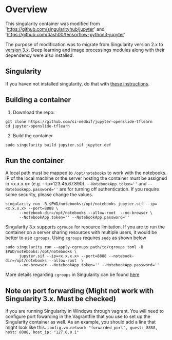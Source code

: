 # Overview

This singularity container was modified from 'https://github.com/singularityhub/jupyter' and 'https://github.com/dash00/tensorflow-python3-jupyter'

The purpose of modification was to migrate from Singularity version 2.x to [version 3.x](https://www.sylabs.io/guides/3.0/user-guide/). Deep learning and image processings modules along with their dependency were also installed.

## Singularity

If you haven not installed singularity, do that with [these instructions](https://www.sylabs.io/guides/3.0/user-guide/quick_start.html).

## Building a container

1) Download the repo:
```
git clone https://github.com/si-medbif/jupyter-openslide-tflearn
cd jupyter-openslide-tflearn
```      
2) Build the container
```
sudo singularity build jupyter.sif jupyter.def
```

## Run the container

A local path must be mapped to `/opt/notebooks` to work with the notebooks. IP of the local machine or the server hosting the container must be assigned in <x.x.x.x> (e.g. --ip=123.45.67.890). `--NotebookApp.token=''` and  `--NotebookApp.password=''` are for turning off authentication. If you require some security, please change the values.

```   
singularity run -B $PWD/notebooks:/opt/notebooks jupyter.sif --ip=<x.x.x.x> --port=8888 \
      --notebook-dir=/opt/notebooks --allow-root  --no-browser \
      --NotebookApp.token='' --NotebookApp.password=''
```

Singularity 3.x supports `cgroups` for resource limitation. If you are to run the container on a server sharing resources with multiple users, it would be better to use `cgroups`. Using `cgroups` requires `sudo` as shown below

```
sudo singularity run --apply-cgroups path/to/cgroups.toml -B $PWD/notebooks:/opt/notebooks \
      jupyter.sif --ip=<x.x.x.x> --port=8888 --notebook-dir=/opt/notebooks --allow-root  \
      --no-browser --NotebookApp.token='' --NotebookApp.password=''
```

More details regarding `cgroups` in Singularity can be found [here](https://www.sylabs.io/guides/3.0/user-guide/cgroups.html)

## Note on port forwarding (Might not work with Singularity 3.x. Must be checked)

If you are running Singularity in Windows through vagrant. You will need to configure port fowarding in the Vagrantfile that you use to set up the Singularity container as well. 
As an example, you should add a line that might look like this.
`config.vm.network "forwarded_port", guest: 8888, host: 8888, host_ip: "127.0.0.1"`
